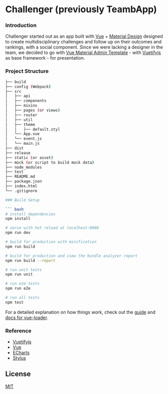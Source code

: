 # Challenger (previously TeambApp)

### Introduction
Challenger started out as an app built with [Vue](https://vuejs.org/index.html/) + [Material Design](https://vuejs.org/index.html/) designed to create multidisciplinary challenges and follow up on their outcomes and rankings, with a social component.
 Since we were lacking a designer in the team, we decided to go with [Vue Material Admin Template](https://github.com/tookit/vue-material-admin/) - with [Vuetifyjs](https://vuetifyjs.com/) as base framework -  for presentation.


###
### Project Structure
```bash
├── build
├── config (Webpack)
├── src
│   ├── api
│   ├── components
│   ├── mixins
│   ├── pages (or views)
│   ├── router
│   ├── util
│   ├── theme
│   │   ├── default.styl
│   └── App.vue
│   └── event.js
│   └── main.js
├── dist
├── release
├── static (or asset)
├── mock (or script to build mock data)
├── node_modules
├── test
├── README.md
├── package.json
├── index.html
└── .gitignore

### Build Setup

``` bash
# install dependencies
npm install

# serve with hot reload at localhost:8080
npm run dev

# build for production with minification
npm run build

# build for production and view the bundle analyzer report
npm run build --report

# run unit tests
npm run unit

# run e2e tests
npm run e2e

# run all tests
npm test
```

For a detailed explanation on how things work, check out the [guide](http://vuejs-templates.github.io/webpack/) and [docs for vue-loader](http://vuejs.github.io/vue-loader).

### Reference

* [Vuetifyjs](https://vuetifyjs.com/)
* [Vue](https://vuejs.org/index.html/)
* [ECharts](http://echarts.baidu.com/option.html)
* [Stylus](http://stylus-lang.com/)

## License

[MIT](https://github.com/tookit/vue-material-admin/blob/master/LICENSE)


